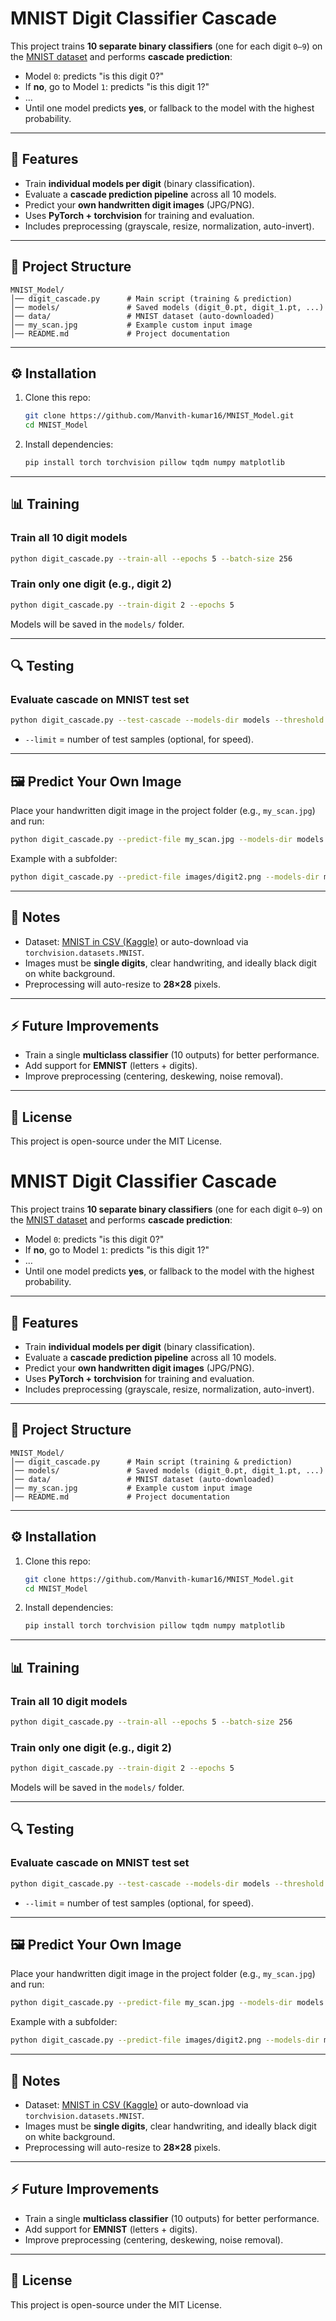 # MNIST Digit Classifier Cascade

This project trains **10 separate binary classifiers** (one for each digit `0–9`) on the [MNIST dataset](http://yann.lecun.com/exdb/mnist/) and performs **cascade prediction**:

* Model `0`: predicts "is this digit 0?"
* If **no**, go to Model `1`: predicts "is this digit 1?"
* …
* Until one model predicts **yes**, or fallback to the model with the highest probability.

---

## 🚀 Features

* Train **individual models per digit** (binary classification).
* Evaluate a **cascade prediction pipeline** across all 10 models.
* Predict your **own handwritten digit images** (JPG/PNG).
* Uses **PyTorch + torchvision** for training and evaluation.
* Includes preprocessing (grayscale, resize, normalization, auto-invert).

---

## 📂 Project Structure

```
MNIST_Model/
│── digit_cascade.py      # Main script (training & prediction)
│── models/               # Saved models (digit_0.pt, digit_1.pt, ...)
│── data/                 # MNIST dataset (auto-downloaded)
│── my_scan.jpg           # Example custom input image
│── README.md             # Project documentation
```

---

## ⚙️ Installation

1. Clone this repo:

   ```bash
   git clone https://github.com/Manvith-kumar16/MNIST_Model.git
   cd MNIST_Model
   ```

2. Install dependencies:

   ```bash
   pip install torch torchvision pillow tqdm numpy matplotlib
   ```

---

## 📊 Training

### Train all 10 digit models

```bash
python digit_cascade.py --train-all --epochs 5 --batch-size 256
```

### Train only one digit (e.g., digit 2)

```bash
python digit_cascade.py --train-digit 2 --epochs 5
```

Models will be saved in the `models/` folder.

---

## 🔍 Testing

### Evaluate cascade on MNIST test set

```bash
python digit_cascade.py --test-cascade --models-dir models --threshold 0.5 --limit 1000
```

* `--limit` = number of test samples (optional, for speed).

---

## 🖼️ Predict Your Own Image

Place your handwritten digit image in the project folder (e.g., `my_scan.jpg`) and run:

```bash
python digit_cascade.py --predict-file my_scan.jpg --models-dir models --threshold 0.5
```

Example with a subfolder:

```bash
python digit_cascade.py --predict-file images/digit2.png --models-dir models
```

---

## 📌 Notes

* Dataset: [MNIST in CSV (Kaggle)](https://www.kaggle.com/datasets/oddrationale/mnist-in-csv) or auto-download via `torchvision.datasets.MNIST`.
* Images must be **single digits**, clear handwriting, and ideally black digit on white background.
* Preprocessing will auto-resize to **28×28** pixels.

---

## ⚡ Future Improvements

* Train a single **multiclass classifier** (10 outputs) for better performance.
* Add support for **EMNIST** (letters + digits).
* Improve preprocessing (centering, deskewing, noise removal).

---

## 📜 License

This project is open-source under the MIT License.
# MNIST Digit Classifier Cascade

This project trains **10 separate binary classifiers** (one for each digit `0–9`) on the [MNIST dataset](http://yann.lecun.com/exdb/mnist/) and performs **cascade prediction**:

* Model `0`: predicts "is this digit 0?"
* If **no**, go to Model `1`: predicts "is this digit 1?"
* …
* Until one model predicts **yes**, or fallback to the model with the highest probability.

---

## 🚀 Features

* Train **individual models per digit** (binary classification).
* Evaluate a **cascade prediction pipeline** across all 10 models.
* Predict your **own handwritten digit images** (JPG/PNG).
* Uses **PyTorch + torchvision** for training and evaluation.
* Includes preprocessing (grayscale, resize, normalization, auto-invert).

---

## 📂 Project Structure

```
MNIST_Model/
│── digit_cascade.py      # Main script (training & prediction)
│── models/               # Saved models (digit_0.pt, digit_1.pt, ...)
│── data/                 # MNIST dataset (auto-downloaded)
│── my_scan.jpg           # Example custom input image
│── README.md             # Project documentation
```

---

## ⚙️ Installation

1. Clone this repo:

   ```bash
   git clone https://github.com/Manvith-kumar16/MNIST_Model.git
   cd MNIST_Model
   ```

2. Install dependencies:

   ```bash
   pip install torch torchvision pillow tqdm numpy matplotlib
   ```

---

## 📊 Training

### Train all 10 digit models

```bash
python digit_cascade.py --train-all --epochs 5 --batch-size 256
```

### Train only one digit (e.g., digit 2)

```bash
python digit_cascade.py --train-digit 2 --epochs 5
```

Models will be saved in the `models/` folder.

---

## 🔍 Testing

### Evaluate cascade on MNIST test set

```bash
python digit_cascade.py --test-cascade --models-dir models --threshold 0.5 --limit 1000
```

* `--limit` = number of test samples (optional, for speed).

---

## 🖼️ Predict Your Own Image

Place your handwritten digit image in the project folder (e.g., `my_scan.jpg`) and run:

```bash
python digit_cascade.py --predict-file my_scan.jpg --models-dir models --threshold 0.5
```

Example with a subfolder:

```bash
python digit_cascade.py --predict-file images/digit2.png --models-dir models
```

---

## 📌 Notes

* Dataset: [MNIST in CSV (Kaggle)](https://www.kaggle.com/datasets/oddrationale/mnist-in-csv) or auto-download via `torchvision.datasets.MNIST`.
* Images must be **single digits**, clear handwriting, and ideally black digit on white background.
* Preprocessing will auto-resize to **28×28** pixels.

---

## ⚡ Future Improvements

* Train a single **multiclass classifier** (10 outputs) for better performance.
* Add support for **EMNIST** (letters + digits).
* Improve preprocessing (centering, deskewing, noise removal).

---

## 📜 License

This project is open-source under the MIT License.
